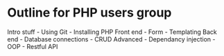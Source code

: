 # Outline for PHP users group

Intro stuff
    - Using Git
    - Installing PHP
Front end
    - Form
    - Templating
Back end
    - Database connections
    - CRUD
Advanced
    - Dependancy injection
    - OOP
    - Restful API
